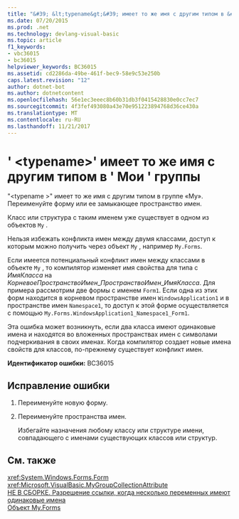 ```yaml
---
title: "&#39; &lt;typename&gt;&#39; имеет то же имя с другим типом в &#39; Мои &#39; группы"
ms.date: 07/20/2015
ms.prod: .net
ms.technology: devlang-visual-basic
ms.topic: article
f1_keywords:
- vbc36015
- bc36015
helpviewer_keywords: BC36015
ms.assetid: cd2286da-49be-461f-bec9-58e9c53e250b
caps.latest.revision: "12"
author: dotnet-bot
ms.author: dotnetcontent
ms.openlocfilehash: 56e1ec3eeec8b60b31db3f0415428830e0cc7ec7
ms.sourcegitcommit: 4f3fef493080a43e70e951223894768d36ce430a
ms.translationtype: MT
ms.contentlocale: ru-RU
ms.lasthandoff: 11/21/2017
---
```

# <a name="39lttypenamegt39-has-the-same-name-as-another-type-exposed-in-a-39my39-group"></a>&#39; &lt;typename&gt;&#39; имеет то же имя с другим типом в &#39; Мои &#39; группы
"\<typename >" имеет то же имя с другим типом в группе «My». Переименуйте форму или ее замыкающее пространство имен.  
  
 Класс или структура с таким именем уже существует в одном из объектов `My` .  
  
 Нельзя избежать конфликта имен между двумя классами, доступ к которым можно получить через объект `My` , например `My.Forms`.  
  
 Если имеется потенциальный конфликт имен между классами в объекте `My` , то компилятор изменяет имя свойства для типа с *ИмяКласса* на *КорневоеПространствоИмен*_*ПространствоИмен*\_*ИмяКласса*. Для примера рассмотрим две формы с именем `Form1`. Если одна из этих форм находится в корневом пространстве имен `WindowsApplication1` и в пространстве имен `Namespace1`, то доступ к этой форме осуществляется с помощью `My.Forms.WindowsApplication1_Namespace1_Form1`.  
  
 Эта ошибка может возникнуть, если два класса имеют одинаковые имена и находятся во вложенных пространствах имен с символами подчеркивания в своих именах. Когда компилятор создает новые имена свойств для классов, по-прежнему существует конфликт имен.  
  
 **Идентификатор ошибки:** BC36015  
  
## <a name="to-correct-this-error"></a>Исправление ошибки  
  
1.  Переименуйте новую форму.  
  
2.  Переименуйте пространства имен.  
  
     Избегайте назначения любому классу или структуре имени, совпадающего с именами существующих классов или структур.  
  
## <a name="see-also"></a>См. также  
 <xref:System.Windows.Forms.Form>  
 <xref:Microsoft.VisualBasic.MyGroupCollectionAttribute>  
 [НЕ В СБОРКЕ. Разрешение ссылки, когда несколько переменных имеют одинаковые имена](http://msdn.microsoft.com/en-us/9601e39f-1911-44e1-ace5-3f6e090408b9)  
 [Объект My.Forms](../../visual-basic/language-reference/objects/my-forms-object.md)
